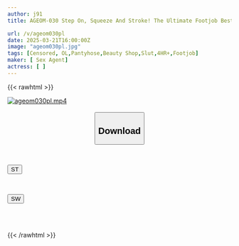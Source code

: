 ```yaml
---
author: j91
title: AGEOM-030 Step On, Squeeze And Stroke! The Ultimate Footjob Best 4 Hours Of Inevitable Ecstasy

url: /v/ageom030pl
date: 2025-03-21T16:00:00Z
image: "ageom030pl.jpg"
tags: [Censored, OL,Pantyhose,Beauty Shop,Slut,4HR+,Footjob]
maker: [ Sex Agent]
actress: [ ]
---
```



{{< rawhtml >}}

<div class="video" data-videoid="aY49B39AaPuQQw">
    <a href="javascript:;">
        <img src="/v/ageom030pl/ageom030pl.jpg" width="WIDTH" height="HEIGHT" alt="ageom030pl.mp4" loading="lazy">
    </a>
</div>

<script type="text/javascript" src="https://j91.asia/asset/on-demand-st.js"></script>

<br>
  <link rel="stylesheet" href="https://j91.asia/asset/bs5.css">
  
  <center>
  <button class="btn btn-primary" type="button" data-bs-toggle="collapse" data-bs-target=".multi-collapse" aria-expanded="false" aria-controls="multiCollapseExample1 multiCollapseExample2"><h2>Download</h2></button></center>
</p>
<div class="row">
  <div class="col">
    <div class="collapse multi-collapse" id="multiCollapseExample1">
      <div class="card card-body">
	      	      <br>
<div class="buttons">  
<p><a href="/v/ageom030pl/st.html" target="_blank"><button class="btn-hover color-3"><i class="fa fa-download"></i> ST</button></a></p></div>
    </div>
  </div>
</div>
  <div class="col">
    <div class="collapse multi-collapse" id="multiCollapseExample2">
      <div class="card card-body">
	      <br>
<div class="buttons">
<p><a href="/v/ageom030pl/sw.html" target="_blank"><button class="btn-hover color-2"><i class="fa fa-download"></i> SW</button></a></p></div>
<br><br>
      </div>
    </div>
  </div>
</div>

{{< /rawhtml >}}